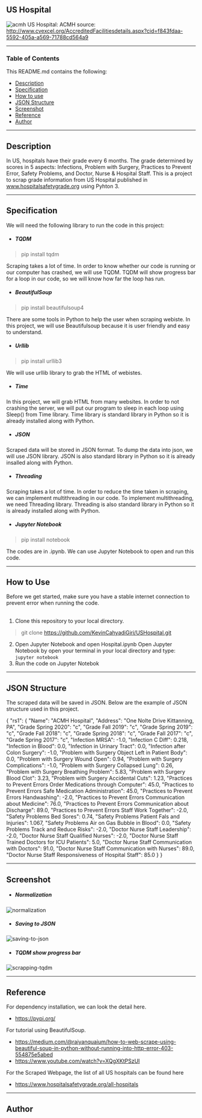 ## US Hospital

![acmh](/screenshot/ACMH.jpeg)
US Hospital: ACMH
source: http://www.cvexcel.org/AccreditedFacilitiesdetails.aspx?cid=f843fdaa-5592-405a-a569-71788cd564a9

---

### Table of Contents

This README.md contains the following:

- [Description](#description)
- [Specification](#specification)
- [How to use](#how-to-use)
- [JSON Structure](#json-structure)
- [Screenshot](#screenshot)
- [Reference](#reference)
- [Author](#author)

---

## Description

In US, hospitals have their grade every 6 months. The grade determined by scores in 5 aspects: Infections, Problem with Surgery, Practices to Prevent Error, Safety Problems, and Doctor, Nurse & Hospital Staff. This is a project to scrap grade information from US Hospital published in www.hospitalsafetygrade.org using Pyhton 3.   

---

## Specification

We will need the following library to run the code in this project:

- ##### TQDM
> pip install tqdm

Scraping takes a lot of time. In order to know whether our code is running or our computer has crashed, we will use TQDM. TQDM will show progress bar for a loop in our code, so we will know how far the loop has run.
- ##### BeautifulSoup
> pip install beautifulsoup4

There are some tools in Python to help the user when scraping webiste. In this project, we will use Beautifulsoup because it is user friendly and easy to understand.
- ##### Urllib
> pip install urllib3

We will use urllib library to grab the HTML of webistes.
- ##### Time
In this project, we will grab HTML from many websites. In order to not crashing the server, we will put our program to sleep in each loop using Sleep() from Time library. Time library is standard library in Python so it is already installed along with Python.
- ##### JSON
Scraped data will be stored in JSON format. To dump the data into json, we will use JSON library. JSON is also standard library in Python so it is already insalled along with Python.
- ##### Threading
Scraping takes a lot of time. In order to reduce the time taken in scraping, we can implement multithreading in our code. To implement multithreading, we need Threading library. Threading is also standard library in Python so it is already installed along with Python.
- ##### Jupyter Notebook
> pip install notebook

The codes are in .ipynb. We can use Jupyter Notebook to open and run this code.

---

## How to Use

Before we get started, make sure you have a stable internet connection to prevent error when running the code. <br/> <br/>

1. Clone this repository to your local directory. 
> git clone https://github.com/KevinCahyadiGiri/USHospital.git
2. Open Jupyter Notebook and open Hospital.ipynb
Open Jupyter Notebook by open your terminal in your local directory and type: `jupyter notebook`
3. Run the code on Jupyter Notebok

---

## JSON Structure

The scraped data will be saved in JSON. Below are the example of JSON structure used in this project.  

{
    "rs1": {
        "Name": "ACMH Hospital",
        "Address": "One Nolte Drive Kittanning, PA",
        "Grade Spring 2020": "c",
        "Grade Fall 2019": "c",
        "Grade Spring 2019": "c",
        "Grade Fall 2018": "c",
        "Grade Spring 2018": "c",
        "Grade Fall 2017": "c",
        "Grade Spring 2017": "c",
        "Infection MRSA": -1.0,
        "Infection C Diff": 0.218,
        "Infection in Blood": 0.0,
        "Infection in Urinary Tract": 0.0,
        "Infection after Colon Surgery": -1.0,
        "Problem with Surgery Object Left in Patient Body": 0.0,
        "Problem with Surgery Wound Open": 0.94,
        "Problem with Surgery Complications": -1.0,
        "Problem with Surgery Collapsed Lung": 0.26,
        "Problem with Surgery Breathing Problem": 5.83,
        "Problem with Surgery Blood Clot": 3.23,
        "Problem with Surgery Accidental Cuts": 1.23,
        "Practices to Prevent Errors Order Medications through Computer": 45.0,
        "Practices to Prevent Errors Safe Medication Administration": 45.0,
        "Practices to Prevent Errors Handwashing": -2.0,
        "Practices to Prevent Errors Communication about Medicine": 76.0,
        "Practices to Prevent Errors Communication about Discharge": 89.0,
        "Practices to Prevent Errors Staff Work Together": -2.0,
        "Safety Problems Bed Sores": 0.74,
        "Safety Problems Patient Fals and Injuries": 1.067,
        "Safety Problems Air on Gas Bubble in Blood": 0.0,
        "Safety Problems Track and Reduce Risks": -2.0,
        "Doctor Nurse Staff Leadership": -2.0,
        "Doctor Nurse Staff Qualified Nurses": -2.0,
        "Doctor Nurse Staff Trained Doctors for ICU Patients": 5.0,
        "Doctor Nurse Staff Communication with Doctors": 91.0,
        "Doctor Nurse Staff Communication with Nurses": 89.0,
        "Doctor Nurse Staff Responsiveness of Hospital Staff": 85.0
    }
}

---

## Screenshot

- ##### Normalization 
![normalization](/screenshot/normalization.png)

- ##### Saving to JSON
![saving-to-json](/screenshot/saving-to-json.png)

- ##### TQDM show progress bar
![scrapping-tqdm](/screenshot/scrapping-tqdm.png)

---

## Reference

For dependency installation, we can look the detail here.
- https://pypi.org/

For tutorial using BeautifulSoup.
- https://medium.com/@raiyanquaium/how-to-web-scrape-using-beautiful-soup-in-python-without-running-into-http-error-403-554875e5abed
- https://www.youtube.com/watch?v=XQgXKtPSzUI

For the Scraped Webpage, the list of all US hospitals can be found here
- https://www.hospitalsafetygrade.org/all-hospitals

---

## Author



